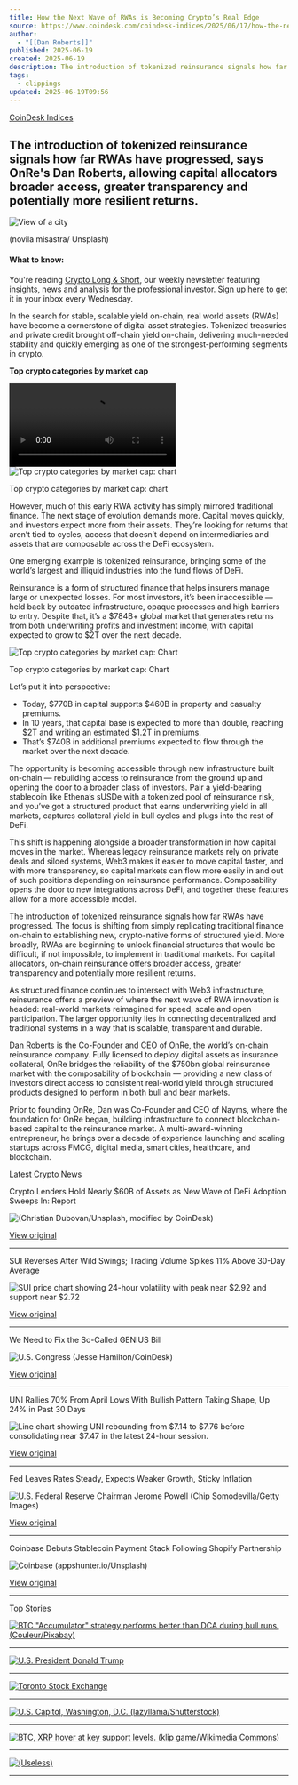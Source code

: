 ```yaml
---
title: How the Next Wave of RWAs is Becoming Crypto’s Real Edge
source: https://www.coindesk.com/coindesk-indices/2025/06/17/how-the-next-wave-of-rwas-is-becoming-crypto-s-real-edge
author:
  - "[[Dan Roberts]]"
published: 2025-06-19
created: 2025-06-19
description: The introduction of tokenized reinsurance signals how far RWAs have progressed, says OnRe's Dan Roberts, allowing capital allocators broader access, greater transparency and potentially more resilient returns.
tags:
  - clippings
updated: 2025-06-19T09:56
---
```

[CoinDesk Indices](https://www.coindesk.com/coindesk-indices)

## The introduction of tokenized reinsurance signals how far RWAs have progressed, says OnRe's Dan Roberts, allowing capital allocators broader access, greater transparency and potentially more resilient returns.

![View of a city ](https://www.coindesk.com/_next/image?url=https%3A%2F%2Fcdn.sanity.io%2Fimages%2Fs3y3vcno%2Fproduction%2Fe716df4e9a200b64ec3ee7741f1006d720bc4a58-6016x4016.jpg%3Fauto%3Dformat&w=3840&q=75)

(novila misastra/ Unsplash)

#### What to know:

You're reading [Crypto Long & Short](https://www.coindesk.com/newsletters/crypto-long-short/), our weekly newsletter featuring insights, news and analysis for the professional investor. [Sign up here](https://www.coindesk.com/newsletters/crypto-long-short/) to get it in your inbox every Wednesday.

In the search for stable, scalable yield on-chain, real world assets (RWAs) have become a cornerstone of digital asset strategies. Tokenized treasuries and private credit brought off-chain yield on-chain, delivering much-needed stability and quickly emerging as one of the strongest-performing segments in crypto.

**Top crypto categories by market cap**

<video aria-label="Connatix video player" role="application" title="" src="blob:https://www.coindesk.com/2779f224-dc98-430a-9392-353d055d8427"></video>![Top crypto categories by market cap: chart](https://www.coindesk.com/_next/image?url=https%3A%2F%2Fcdn.sanity.io%2Fimages%2Fs3y3vcno%2Fproduction%2F9de312373a19cc7c5bf4743302aa654f9572e3e3-1244x600.png%3Fauto%3Dformat&w=3840&q=75)

Top crypto categories by market cap: chart

However, much of this early RWA activity has simply mirrored traditional finance. The next stage of evolution demands more. Capital moves quickly, and investors expect more from their assets. They’re looking for returns that aren’t tied to cycles, access that doesn’t depend on intermediaries and assets that are composable across the DeFi ecosystem.

One emerging example is tokenized reinsurance, bringing some of the world’s largest and illiquid industries into the fund flows of DeFi.

Reinsurance is a form of structured finance that helps insurers manage large or unexpected losses. For most investors, it’s been inaccessible — held back by outdated infrastructure, opaque processes and high barriers to entry. Despite that, it’s a $784B+ global market that generates returns from both underwriting profits and investment income, with capital expected to grow to $2T over the next decade.

![Top crypto categories by market cap: Chart ](https://www.coindesk.com/_next/image?url=https%3A%2F%2Fcdn.sanity.io%2Fimages%2Fs3y3vcno%2Fproduction%2F37a0aa9bb42db2a5172d4db558390c52f7bb5a39-1600x948.jpg%3Fauto%3Dformat&w=3840&q=75)

Top crypto categories by market cap: Chart

Let’s put it into perspective:

- Today, $770B in capital supports $460B in property and casualty premiums.
- In 10 years, that capital base is expected to more than double, reaching $2T and writing an estimated $1.2T in premiums.
- That’s $740B in additional premiums expected to flow through the market over the next decade.

The opportunity is becoming accessible through new infrastructure built on-chain — rebuilding access to reinsurance from the ground up and opening the door to a broader class of investors. Pair a yield-bearing stablecoin like Ethena’s sUSDe with a tokenized pool of reinsurance risk, and you’ve got a structured product that earns underwriting yield in all markets, captures collateral yield in bull cycles and plugs into the rest of DeFi.

This shift is happening alongside a broader transformation in how capital moves in the market. Whereas legacy reinsurance markets rely on private deals and siloed systems, Web3 makes it easier to move capital faster, and with more transparency, so capital markets can flow more easily in and out of such positions depending on reinsurance performance. Composability opens the door to new integrations across DeFi, and together these features allow for a more accessible model.

The introduction of tokenized reinsurance signals how far RWAs have progressed. The focus is shifting from simply replicating traditional finance on-chain to establishing new, crypto-native forms of structured yield. More broadly, RWAs are beginning to unlock financial structures that would be difficult, if not impossible, to implement in traditional markets. For capital allocators, on-chain reinsurance offers broader access, greater transparency and potentially more resilient returns.

As structured finance continues to intersect with Web3 infrastructure, reinsurance offers a preview of where the next wave of RWA innovation is headed: real-world markets reimagined for speed, scale and open participation. The larger opportunity lies in connecting decentralized and traditional systems in a way that is scalable, transparent and durable.

[Dan Roberts](https://urldefense.com/v3/__https://www.linkedin.com/in/danielajroberts/__;!!PKfFmjksEw!0g9Y5phH2JQ4bAifew2JcR2kcclk0_Mn0EHDxyRWRaKA1KpykR2eiMCxJYrKao-7p4z863JpemxxNrfCMA$) is the Co-Founder and CEO of [OnRe](https://urldefense.com/v3/__http://onre.finance__;!!PKfFmjksEw!0g9Y5phH2JQ4bAifew2JcR2kcclk0_Mn0EHDxyRWRaKA1KpykR2eiMCxJYrKao-7p4z863JpemxOFoK2Rg$), the world’s on-chain reinsurance company. Fully licensed to deploy digital assets as insurance collateral, OnRe bridges the reliability of the $750bn global reinsurance market with the composability of blockchain — providing a new class of investors direct access to consistent real-world yield through structured products designed to perform in both bull and bear markets.

Prior to founding OnRe, Dan was Co-Founder and CEO of Nayms, where the foundation for OnRe began, building infrastructure to connect blockchain-based capital to the reinsurance market. A multi-award-winning entrepreneur, he brings over a decade of experience launching and scaling startups across FMCG, digital media, smart cities, healthcare, and blockchain.

[Latest Crypto News](https://www.coindesk.com/latest-crypto-news)

Crypto Lenders Hold Nearly $60B of Assets as New Wave of DeFi Adoption Sweeps In: Report

![(Christian Dubovan/Unsplash, modified by CoinDesk)](https://www.coindesk.com/_next/image?url=https%3A%2F%2Fcdn.sanity.io%2Fimages%2Fs3y3vcno%2Fproduction%2F17e570642967fe96dd37e19685add1244c2dc52f-1280x818.jpg%3Fauto%3Dformat&w=1080&q=75)

[View original](https://www.coindesk.com/markets/2025/06/18/crypto-lenders-hold-nearly-60b-of-assets-as-new-wave-of-defi-adoption-sweeps-in-report)

---

SUI Reverses After Wild Swings; Trading Volume Spikes 11% Above 30-Day Average

![SUI price chart showing 24-hour volatility with peak near $2.92 and support near $2.72](https://www.coindesk.com/_next/image?url=https%3A%2F%2Fcdn.sanity.io%2Fimages%2Fs3y3vcno%2Fproduction%2Ffa7882683de65a101054456181c3b9c59f523c4b-700x430.png%3Fauto%3Dformat&w=1080&q=75)

[View original](https://www.coindesk.com/markets/2025/06/18/sui-reverses-sharply-after-24-hour-trading-volume-surges-11-above-30-day-average)

---

We Need to Fix the So-Called GENIUS Bill

![U.S. Congress (Jesse Hamilton/CoinDesk)](https://www.coindesk.com/_next/image?url=https%3A%2F%2Fcdn.sanity.io%2Fimages%2Fs3y3vcno%2Fproduction%2F6b0b079065f34f1baccdc523981c920683b2ddcb-4030x2267.jpg%3Fauto%3Dformat&w=1080&q=75)

[View original](https://www.coindesk.com/opinion/2025/06/18/we-need-to-fix-the-so-called-genius-bill)

---

UNI Rallies 70% From April Lows With Bullish Pattern Taking Shape, Up 24% in Past 30 Days

![Line chart showing UNI rebounding from $7.14 to $7.76 before consolidating near $7.47 in the latest 24-hour session.](https://www.coindesk.com/_next/image?url=https%3A%2F%2Fcdn.sanity.io%2Fimages%2Fs3y3vcno%2Fproduction%2F2b59367da8521eb0ad95b7aeb005cdc0ba9b863a-700x430.png%3Fauto%3Dformat&w=1080&q=75)

[View original](https://www.coindesk.com/markets/2025/06/18/uni-rallies-70-from-april-lows-with-bullish-pattern-taking-shape)

---

Fed Leaves Rates Steady, Expects Weaker Growth, Sticky Inflation

![U.S. Federal Reserve Chairman Jerome Powell (Chip Somodevilla/Getty Images)](https://www.coindesk.com/_next/image?url=https%3A%2F%2Fcdn.sanity.io%2Fimages%2Fs3y3vcno%2Fproduction%2F53bff5a314aa0c494894d49f43bde129462c1c3f-7502x4503.jpg%3Fauto%3Dformat&w=1080&q=75)

[View original](https://www.coindesk.com/markets/2025/06/18/fed-leaves-rates-steady-expects-weaker-growth-sticky-inflation)

---

Coinbase Debuts Stablecoin Payment Stack Following Shopify Partnership

![Coinbase (appshunter.io/Unsplash)](https://www.coindesk.com/_next/image?url=https%3A%2F%2Fcdn.sanity.io%2Fimages%2Fs3y3vcno%2Fproduction%2F868ae20c7c05b3aab1825f55f45b74a9484fd851-1920x1280.jpg%3Fauto%3Dformat&w=1080&q=75)

[View original](https://www.coindesk.com/business/2025/06/18/coinbase-debuts-stablecoin-payment-stack-following-shopify-partnership)

---

Top Stories

[![BTC "Accumulator" strategy performs better than DCA during bull runs. (Couleur/Pixabay)](https://www.coindesk.com/_next/image?url=https%3A%2F%2Fcdn.sanity.io%2Fimages%2Fs3y3vcno%2Fproduction%2F182224dfb81857d0b6e2cb4bb9b6f20ff749ffa3-1280x886.jpg%3Fauto%3Dformat&w=2048&q=75)](https://www.coindesk.com/markets/2025/06/18/bitcoin-accumulator-better-fit-for-corporates-than-dollar-cost-averaging-strategy-research-suggests)

---

[![U.S. President Donald Trump](https://www.coindesk.com/_next/image?url=https%3A%2F%2Fcdn.sanity.io%2Fimages%2Fs3y3vcno%2Fproduction%2Fb20c1c6663f713dc788befc24825c95877eb0e12-8192x5464.jpg%3Fauto%3Dformat&w=2048&q=75)](https://www.coindesk.com/daybook-us/2025/06/18/crypto-daybook-americas-bitcoin-holds-the-line-as-trump-labels-iran-leader-easy-target)

---

[![Toronto Stock Exchange](https://www.coindesk.com/_next/image?url=https%3A%2F%2Fcdn.sanity.io%2Fimages%2Fs3y3vcno%2Fproduction%2F9a0759e8974d2ebd63639913313b7f96df6bc95a-1500x1000.jpg%3Fauto%3Dformat&w=2048&q=75)](https://www.coindesk.com/markets/2025/06/18/another-xrp-etf-comes-to-canada-as-3iq-launches-xrpq-on-toronto-stock-exchange)

---

[![U.S. Capitol, Washington, D.C. (lazyllama/Shutterstock)](https://www.coindesk.com/_next/image?url=https%3A%2F%2Fcdn.sanity.io%2Fimages%2Fs3y3vcno%2Fproduction%2F9a03886b63f9f486ffe9b1e5246f92bf2b612c49-1500x998.jpg%3Fauto%3Dformat&w=2048&q=75)](https://www.coindesk.com/markets/2025/06/18/compliant-stablecoins-will-become-the-money-layer-of-the-internet-canaccord)

---

[![BTC, XRP hover at key support levels. (klip game/Wikimedia Commons)](https://www.coindesk.com/_next/image?url=https%3A%2F%2Fcdn.sanity.io%2Fimages%2Fs3y3vcno%2Fproduction%2F37c5323612027ca035f45d035408a06d07866d4d-1024x768.jpg%3Fauto%3Dformat&w=2048&q=75)](https://www.coindesk.com/markets/2025/06/18/bitcoin-retests-50-day-average-support-xrp-risks-dogecoin-like-bearish-shift-in-momentum)

---

[![(Useless)](https://www.coindesk.com/_next/image?url=https%3A%2F%2Fcdn.sanity.io%2Fimages%2Fs3y3vcno%2Fproduction%2Fec511b70fc37239f0b4c7a06c602d2bc160f2c15-750x737.png%3Fauto%3Dformat&w=2048&q=75)](https://www.coindesk.com/markets/2025/06/18/token-that-s-literally-useless-is-crypto-s-latest-meme-cult)

---